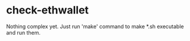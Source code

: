 # check-ethwallet
Nothing complex yet. Just run 'make' command to make *.sh executable and run them.